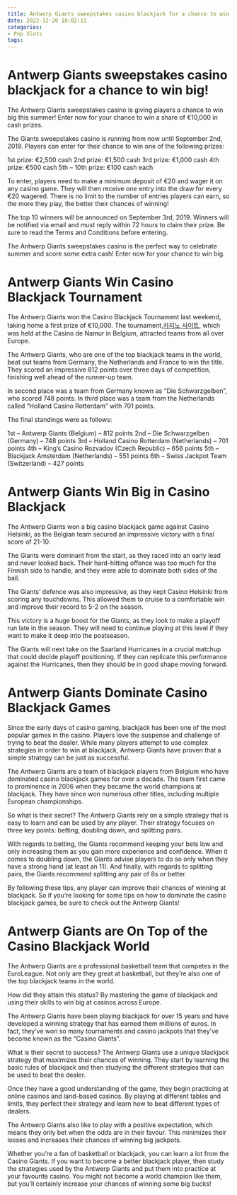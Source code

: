 ```yaml
---
title: Antwerp Giants sweepstakes casino blackjack for a chance to win big!
date: 2022-12-20 18:02:11
categories:
- Pop Slots
tags:
---
```



#  Antwerp Giants sweepstakes casino blackjack for a chance to win big!

The Antwerp Giants sweepstakes casino is giving players a chance to win big this summer! Enter now for your chance to win a share of €10,000 in cash prizes.

The Giants sweepstakes casino is running from now until September 2nd, 2019. Players can enter for their chance to win one of the following prizes:

1st prize: €2,500 cash
2nd prize: €1,500 cash
3rd prize: €1,000 cash
4th prize: €500 cash
5th – 10th prize: €100 cash each

To enter, players need to make a minimum deposit of €20 and wager it on any casino game. They will then receive one entry into the draw for every €20 wagered. There is no limit to the number of entries players can earn, so the more they play, the better their chances of winning!

The top 10 winners will be announced on September 3rd, 2019. Winners will be notified via email and must reply within 72 hours to claim their prize. Be sure to read the Terms and Conditions before entering.

The Antwerp Giants sweepstakes casino is the perfect way to celebrate summer and score some extra cash! Enter now for your chance to win big.

#  Antwerp Giants Win Casino Blackjack Tournament

The Antwerp Giants won the Casino Blackjack Tournament last weekend, taking home a first prize of €10,000. The tournament,[카지노 사이트](https://choegocasino.com/), which was held at the Casino de Namur in Belgium, attracted teams from all over Europe.

The Antwerp Giants, who are one of the top blackjack teams in the world, beat out teams from Germany, the Netherlands and France to win the title. They scored an impressive 812 points over three days of competition, finishing well ahead of the runner-up team.

In second place was a team from Germany known as “Die Schwarzgelben”, who scored 748 points. In third place was a team from the Netherlands called “Holland Casino Rotterdam” with 701 points.

The final standings were as follows:

1st – Antwerp Giants (Belgium) – 812 points
2nd – Die Schwarzgelben (Germany) – 748 points
3rd – Holland Casino Rotterdam (Netherlands) – 701 points
4th – King’s Casino Rozvadov (Czech Republic) – 656 points
5th – Blackjack Amsterdam (Netherlands) – 551 points
6th – Swiss Jackpot Team (Switzerland) – 427 points

#  Antwerp Giants Win Big in Casino Blackjack

The Antwerp Giants won a big casino blackjack game against Casino Helsinki, as the Belgian team secured an impressive victory with a final score of 21-10.

The Giants were dominant from the start, as they raced into an early lead and never looked back. Their hard-hitting offence was too much for the Finnish side to handle, and they were able to dominate both sides of the ball.

The Giants’ defence was also impressive, as they kept Casino Helsinki from scoring any touchdowns. This allowed them to cruise to a comfortable win and improve their record to 5-2 on the season.

This victory is a huge boost for the Giants, as they look to make a playoff run late in the season. They will need to continue playing at this level if they want to make it deep into the postseason.

The Giants will next take on the Saarland Hurricanes in a crucial matchup that could decide playoff positioning. If they can replicate this performance against the Hurricanes, then they should be in good shape moving forward.

#  Antwerp Giants Dominate Casino Blackjack Games

Since the early days of casino gaming, blackjack has been one of the most popular games in the casino. Players love the suspense and challenge of trying to beat the dealer. While many players attempt to use complex strategies in order to win at blackjack, Antwerp Giants have proven that a simple strategy can be just as successful.

The Antwerp Giants are a team of blackjack players from Belgium who have dominated casino blackjack games for over a decade. The team first came to prominence in 2006 when they became the world champions at blackjack. They have since won numerous other titles, including multiple European championships.

So what is their secret? The Antwerp Giants rely on a simple strategy that is easy to learn and can be used by any player. Their strategy focuses on three key points: betting, doubling down, and splitting pairs.

With regards to betting, the Giants recommend keeping your bets low and only increasing them as you gain more experience and confidence. When it comes to doubling down, the Giants advise players to do so only when they have a strong hand (at least an 11). And finally, with regards to splitting pairs, the Giants recommend splitting any pair of 8s or better.

By following these tips, any player can improve their chances of winning at blackjack. So if you’re looking for some tips on how to dominate the casino blackjack games, be sure to check out the Antwerp Giants!

#  Antwerp Giants are On Top of the Casino Blackjack World

The Antwerp Giants are a professional basketball team that competes in the EuroLeague. Not only are they great at basketball, but they’re also one of the top blackjack teams in the world.

How did they attain this status? By mastering the game of blackjack and using their skills to win big at casinos across Europe.

The Antwerp Giants have been playing blackjack for over 15 years and have developed a winning strategy that has earned them millions of euros. In fact, they’ve won so many tournaments and casino jackpots that they’ve become known as the “Casino Giants”.

What is their secret to success? The Antwerp Giants use a unique blackjack strategy that maximizes their chances of winning. They start by learning the basic rules of blackjack and then studying the different strategies that can be used to beat the dealer.

Once they have a good understanding of the game, they begin practicing at online casinos and land-based casinos. By playing at different tables and limits, they perfect their strategy and learn how to beat different types of dealers.

The Antwerp Giants also like to play with a positive expectation, which means they only bet when the odds are in their favour. This minimizes their losses and increases their chances of winning big jackpots.

Whether you’re a fan of basketball or blackjack, you can learn a lot from the Casino Giants. If you want to become a better blackjack player, then study the strategies used by the Antwerp Giants and put them into practice at your favourite casino. You might not become a world champion like them, but you’ll certainly increase your chances of winning some big bucks!